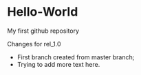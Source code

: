 # Hello-World
My first github repository

Changes for rel_1.0
 - First branch created from master branch;
 - Trying to add more text here.
